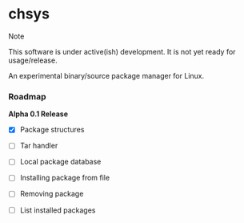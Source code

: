 # chsys

> [!NOTE] 
> This software is under active(ish) development. It is not yet ready for usage/release.

An experimental binary/source package manager for Linux.

### Roadmap
  
  **Alpha 0.1 Release**
  - [x] Package structures
  - [ ] Tar handler
  - [ ] Local package database
  - [ ] Installing package from file
  - [ ] Removing package
  - [ ] List installed packages

